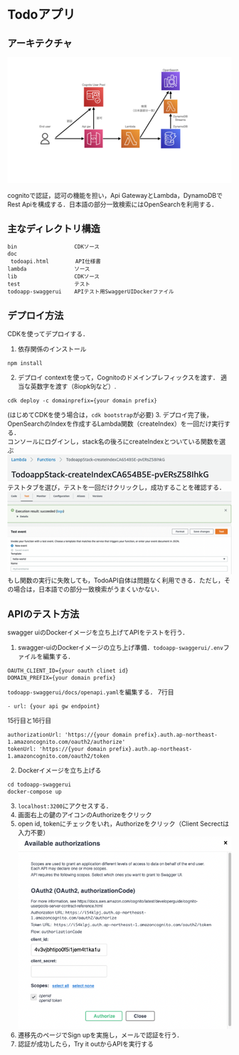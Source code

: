# Todoアプリ

## アーキテクチャ

![アーキテクチャ](doc/asset/arch-todo.001.jpeg)

cognitoで認証，認可の機能を担い，Api GatewayとLambda，DynamoDBでRest Apiを構成する．日本語の部分一致検索にはOpenSearchを利用する．

## 主なディレクトリ構造

```
bin                  CDKソース
doc
 todoapi.html    　　 API仕様書
lambda               ソース
lib                  CDKソース
test                 テスト
todoapp-swaggerui    APIテスト用SwaggerUIDockerファイル
```

## デプロイ方法

CDKを使ってデプロイする．

1. 依存関係のインストール
```
npm install
```
2. デプロイ
contextを使って，Cognitoのドメインプレフィックスを渡す．
適当な英数字を渡す（8iopk9jなど）.
```
cdk deploy -c domainprefix={your domain prefix}
```
(はじめてCDKを使う場合は，`cdk bootstrap`が必要)
3. デプロイ完了後，OpenSearchのIndexを作成するLambda関数（createIndex）を一回だけ実行する．  
コンソールにログインし，stack名の後ろにcreateIndexとついている関数を選ぶ
![createIndexFn](doc/asset/createIndexFn.png)
テストタブを選び，テストを一回だけクリックし，成功することを確認する．
![createTest](doc/asset/createTest.png)
もし関数の実行に失敗しても，TodoAPI自体は問題なく利用できる．ただし，その場合は，日本語での部分一致検索がうまくいかない．

## APIのテスト方法
swagger uiのDockerイメージを立ち上げてAPIをテストを行う．
1. swagger-uiのDockerイメージの立ち上げ準備．`todoapp-swaggerui/.env`ファイルを編集する．
```
OAUTH_CLIENT_ID={your oauth clinet id}
DOMAIN_PREFIX={your domain prefix}
```
`todoapp-swaggerui/docs/openapi.yaml`を編集する．
7行目
```
- url: {your api gw endpoint}
```
15行目と16行目
```
authorizationUrl: 'https://{your domain prefix}.auth.ap-northeast-1.amazoncognito.com/oauth2/authorize'
tokenUrl: 'https://{your domain prefix}.auth.ap-northeast-1.amazoncognito.com/oauth2/token
```
2. Dockerイメージを立ち上げる
```
cd todoapp-swaggerui
docker-compose up
```
3. `localhost:3200`にアクセスする．
4. 画面右上の鍵のアイコンのAuthorizeをクリック
5. open id, tokenにチェックをいれ，Authorizeをクリック（Client Secrectは入力不要）
![authorize](doc/asset/authorize.png)
6. 遷移先のページでSign upを実施し，メールで認証を行う．
7. 認証が成功したら，Try it outからAPIを実行する
